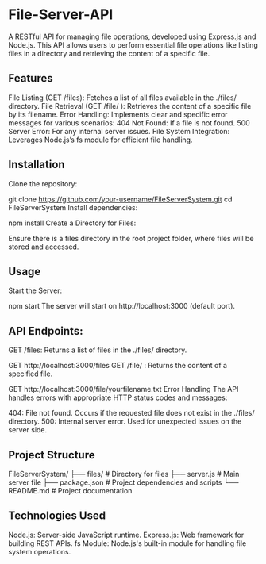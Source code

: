 # File-Server-API
A RESTful API for managing file operations, developed using Express.js and Node.js. This API allows users to perform essential file operations like listing files in a directory and retrieving the content of a specific file.

## Features
File Listing (GET /files): Fetches a list of all files available in the ./files/ directory.
File Retrieval (GET /file/
): Retrieves the content of a specific file by its filename.
Error Handling: Implements clear and specific error messages for various scenarios:
404 Not Found: If a file is not found.
500 Server Error: For any internal server issues.
File System Integration: Leverages Node.js’s fs module for efficient file handling.

## Installation
Clone the repository:

git clone https://github.com/your-username/FileServerSystem.git
cd FileServerSystem
Install dependencies:

npm install
Create a Directory for Files:

Ensure there is a files directory in the root project folder, where files will be stored and accessed.

## Usage
Start the Server:

npm start
The server will start on http://localhost:3000 (default port).

## API Endpoints:

GET /files: Returns a list of files in the ./files/ directory.

GET http://localhost:3000/files
GET /file/
: Returns the content of a specified file.

GET http://localhost:3000/file/yourfilename.txt
Error Handling
The API handles errors with appropriate HTTP status codes and messages:

404: File not found. Occurs if the requested file does not exist in the ./files/ directory.
500: Internal server error. Used for unexpected issues on the server side.

## Project Structure
FileServerSystem/
├── files/              # Directory for files
├── server.js           # Main server file
├── package.json        # Project dependencies and scripts
└── README.md           # Project documentation

## Technologies Used
Node.js: Server-side JavaScript runtime.
Express.js: Web framework for building REST APIs.
fs Module: Node.js's built-in module for handling file system operations.
